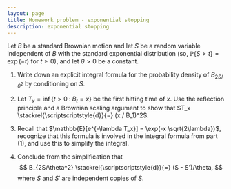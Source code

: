 ```yaml
---
layout: page
title: Homework problem - exponential stopping
description: exponential stopping
---
```


Let $B$ be a standard Brownian motion and let $S$ be
a random variable independent of $B$ with the standard
exponential distribution (so, $\mathbb{P}\{S > t\} = \exp(-t)$ for $t \ge 0$),
and let $\theta > 0$ be a constant.


1. Write down an explicit integral formula for the probability density
        of $B_{2S/\theta^2}$ by conditioning on $S$.

2. Let $T_x = \inf\{t > 0 \;:\; B_t = x\}$ be the first hitting time of $x$.
        Use the reflection principle and a Brownian scaling argument to show
        that $T_x \stackrel{\scriptscriptstyle{d}}{=} (x / B_1)^2$.

3. Recall that $\mathbb{E}[e^{-\lambda T_x}] = \exp(-x \sqrt{2\lambda})$,
        recognize that this formula is involved in the integral formula from part (1),
        and use this to simplify the integral.

4. Conclude from the simplification that
        $$
            B_{2S/\theta^2} \stackrel{\scriptscriptstyle{d}}{=} (S - S')/\theta,
        $$
        where $S$ and $S'$ are independent copies of $S$.

